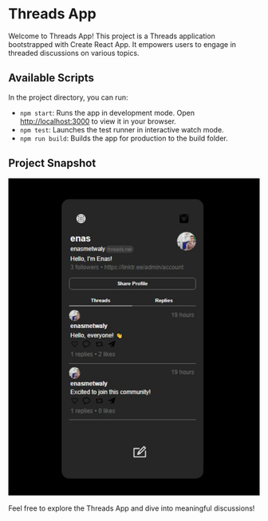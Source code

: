 # Threads App

Welcome to Threads App! This project is a Threads application bootstrapped with Create React App. It empowers users to engage in threaded discussions on various topics.

## Available Scripts

In the project directory, you can run:

- `npm start`: Runs the app in development mode. Open [http://localhost:3000](http://localhost:3000) to view it in your browser.
- `npm test`: Launches the test runner in interactive watch mode.
- `npm run build`: Builds the app for production to the build folder.

## Project Snapshot

![Project Snapshot](snap.jpeg)

Feel free to explore the Threads App and dive into meaningful discussions!
